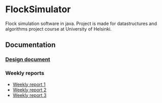 # FlockSimulator

Flock simulation software in java. Project is made for datastructures and algorithms project course at University of Helsinki.

## Documentation

### [Design document](https://github.com/stadibo/FlockSimulator/blob/master/documentation/design_document.md)

### Weekly reports

* [Weekly report 1](https://github.com/stadibo/FlockSimulator/blob/master/documentation/weekly_report_1.md)
* [Weekly report 2](https://github.com/stadibo/FlockSimulator/blob/master/documentation/weekly_report_2.md)
* [Weekly report 3](https://github.com/stadibo/FlockSimulator/blob/master/documentation/weekly_report_3.md)
